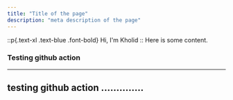```yaml
---
title: "Title of the page"
description: "meta description of the page"
---
```


::p{.text-xl .text-blue .font-bold}
Hi, I'm Kholid
::
Here is some content.

### Testing github action

---

## testing github action ..............

<!-- Hello, this is a [Markdown]{.px-1 .bg-blue-200 .rounded-lg} file!

::div{.w-full .bg-green-200 .p-4 .text-green}
Another way to use it!
::

[Go to index](/) -->
